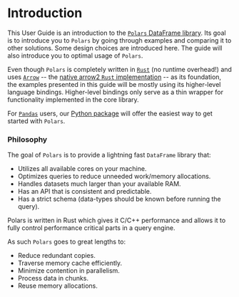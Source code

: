 # Introduction

This User Guide is an introduction to the [`Polars` DataFrame library](https://github.com/pola-rs/polars). Its goal is to introduce you to `Polars` by going through examples and comparing it to other
solutions. Some design choices are introduced here. The guide will also introduce you to optimal usage of `Polars`.

Even though `Polars` is completely written in [`Rust`](https://www.rust-lang.org/) (no runtime overhead!) and uses [`Arrow`](https://arrow.apache.org/) -- the
[native arrow2 `Rust` implementation](https://github.com/jorgecarleitao/arrow2) -- as its foundation, the examples presented in this guide will be mostly using its higher-level language
bindings. Higher-level bindings only serve as a thin wrapper for functionality implemented in the core library.

For [`Pandas`](https://pandas.pydata.org/) users, our [Python package](https://pypi.org/project/polars/) will offer the easiest way to get started with `Polars`.

### Philosophy

The goal of `Polars` is to provide a lightning fast `DataFrame` library that:

- Utilizes all available cores on your machine.
- Optimizes queries to reduce unneeded work/memory allocations.
- Handles datasets much larger than your available RAM.
- Has an API that is consistent and predictable.
- Has a strict schema (data-types should be known before running the query).

Polars is written in Rust which gives it C/C++ performance and allows it to fully control performance critical parts
in a query engine.

As such `Polars` goes to great lengths to:

- Reduce redundant copies.
- Traverse memory cache efficiently.
- Minimize contention in parallelism.
- Process data in chunks.
- Reuse memory allocations.
